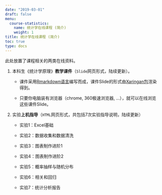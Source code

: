 ```yaml
---
date: "2019-03-01"
draft: false
menu:
  course-statistics:
    name: 统计学在线课程 (简介)
    weight: 1
title: 统计学在线课程 (简介)
toc: true
type: docs
---
```


此处放置了课程相关的两类在线资料。

1. 本科生《统计学原理》**教学课件**（`Slide`网页形式，陆续更新）。

    - 课件采用[Rmarkdown语言](https://rmarkdown.rstudio.com/
    )编写而成，课件Slide的形式由[Xaringan包](https://github.com/yihui/xaringan)渲染得到。
    
    - 只要你电脑装有浏览器（chrome, 360极速浏览器, ...），就可以在线浏览这些课件Slide。


2. 实验**上机指导**（`HTML`网页形式，共包括7次实验指导说明，陆续更新）

    - 实验1：Excel基础
    
    - 实验2：数据收集和数据清洗

    - 实验3：图表制作进阶1
    
    - 实验4：图表制作进阶2

    - 实验5：概率抽样与随机分布

    - 实验6：相关和回归

    - 实验7：统计分析报告

